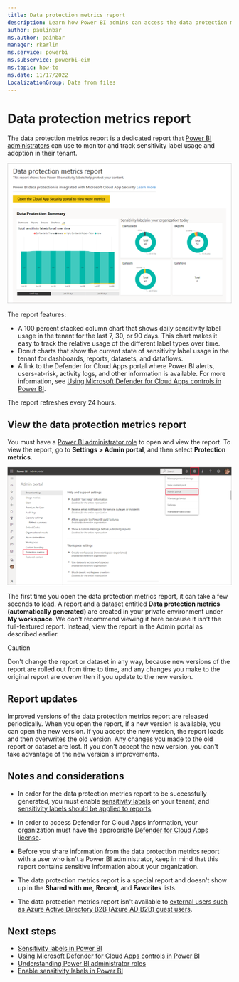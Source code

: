 ```yaml
---
title: Data protection metrics report
description: Learn how Power BI admins can access the data protection metrics report in the Admin portal to view sensitivity label usage.
author: paulinbar
ms.author: painbar
manager: rkarlin
ms.service: powerbi
ms.subservice: powerbi-eim
ms.topic: how-to
ms.date: 11/17/2022
LocalizationGroup: Data from files
---
```

# Data protection metrics report

The data protection metrics report is a dedicated report that [Power BI administrators](../admin/service-admin-role.md) can use to monitor and track sensitivity label usage and adoption in their tenant.

![Screenshot of a Power Bi data protection metrics report showing column and donut charts.](./media/service-security-data-protection-metrics-report/protection-metrics-seven-days-1.png)

The report features:

* A 100 percent stacked column chart that shows daily sensitivity label usage in the tenant for the last 7, 30, or 90 days. This chart makes it easy to track the relative usage of the different label types over time.
* Donut charts that show the current state of sensitivity label usage in the tenant for dashboards, reports, datasets, and dataflows.
* A link to the Defender for Cloud Apps portal where Power BI alerts, users-at-risk, activity logs, and other information is available. For more information, see [Using Microsoft Defender for Cloud Apps controls in Power BI](./service-security-using-defender-for-cloud-apps-controls.md).

The report refreshes every 24 hours.

## View the data protection metrics report

You must have a [Power BI administrator role](../admin/service-admin-role.md) to open and view the report.
To view the report, go to **Settings > Admin portal**, and then select **Protection metrics**.

![Screenshot showing the Power BI Admin portal. Admin portal and Protection metrics are highlighted.](./media/service-security-data-protection-metrics-report/protection-metrics-admin-portal.png)

The first time you open the data protection metrics report, it can take a few seconds to load. A report and a dataset entitled **Data protection metrics (automatically generated)** are created in your private environment under **My workspace**. We don't recommend viewing it here because it isn't the full-featured report. Instead, view the report in the Admin portal as described earlier.

> [!CAUTION]
> Don't change the report or dataset in any way, because new versions of the report are rolled out from time to time, and any changes you make to the original report are overwritten if you update to the new version.

## Report updates

Improved versions of the data protection metrics report are released periodically. When you open the report, if a new version is available, you can open the new version. If you accept the new version, the report loads and then overwrites the old version. Any changes you made to the old report or dataset are lost. If you don't accept the new version, you can't take advantage of the new version's improvements.

## Notes and considerations

* In order for the data protection metrics report to be successfully generated, you must enable [sensitivity labels](./service-security-enable-data-sensitivity-labels.md) on your tenant, and [sensitivity labels should be applied to reports](./service-security-apply-data-sensitivity-labels.md).
* In order to access Defender for Cloud Apps information, your organization must have the appropriate [Defender for Cloud Apps license](./service-security-using-defender-for-cloud-apps-controls.md#defender-for-cloud-apps-licensing).
* Before you share information from the data protection metrics report with a user who isn't a Power BI administrator, keep in mind that this report contains sensitive information about your organization.
* The data protection metrics report is a special report and doesn't show up in the **Shared with me**, **Recent**, and **Favorites** lists.

* The data protection metrics report isn't available to [external users such as Azure Active Directory B2B (Azure AD B2B) guest users](./service-admin-azure-ad-b2b.md).

## Next steps

* [Sensitivity labels in Power BI](./service-security-sensitivity-label-overview.md)
* [Using Microsoft Defender for Cloud Apps controls in Power BI](service-security-using-defender-for-cloud-apps-controls.md)
* [Understanding Power BI administrator roles](../admin/service-admin-role.md)
* [Enable sensitivity labels in Power BI](service-security-enable-data-sensitivity-labels.md)
